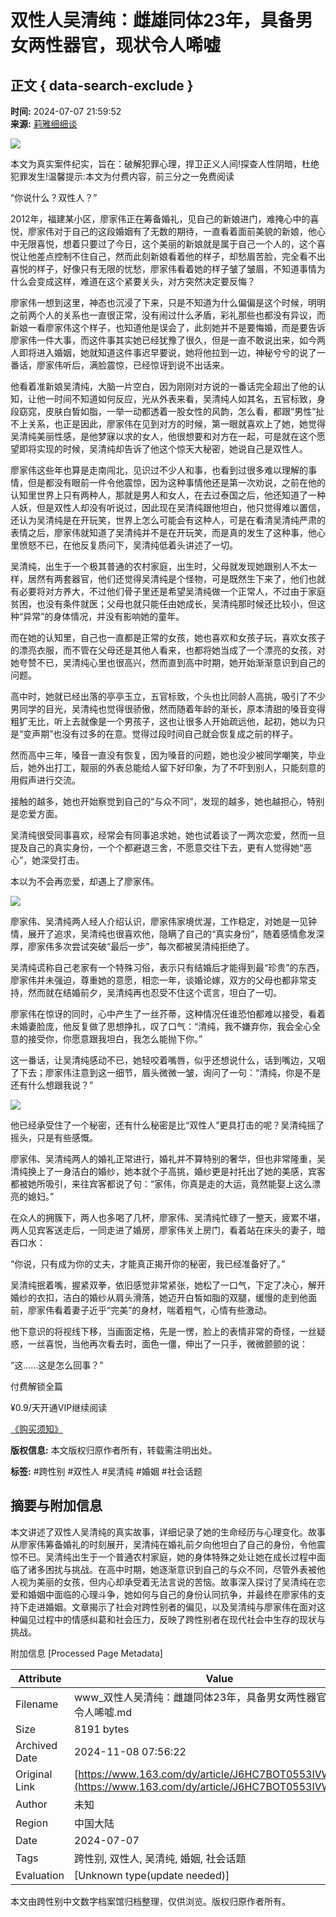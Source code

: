 # 双性人吴清纯：雌雄同体23年，具备男女两性器官，现状令人唏嘘

## 正文 { data-search-exclude }


**时间:** 2024-07-07 21:59:52  
**来源:** [莉雅细细谈](https://www.163.com/dy/media/T1658310600082.html)

![](https://static.ws.126.net/163/f2e/dy_media/dy_media/static/images/ipLocation.f6d00eb.svg)

本文为真实案件纪实，旨在：破解犯罪心理，捍卫正义人间!探查人性阴暗，杜绝犯罪发生!温馨提示:本文为付费内容，前三分之一免费阅读

“你说什么？双性人？”

2012年，福建某小区，廖家伟正在筹备婚礼，见自己的新娘进门，难掩心中的喜悦，廖家伟对于自己的这段婚姻有了无数的期待，一直看着面前美貌的新娘，他心中无限喜悦，想着只要过了今日，这个美丽的新娘就是属于自己一个人的，这个喜悦让他差点控制不住自己，然而此刻新娘看着他的样子，却愁眉苦脸，完全看不出喜悦的样子，好像只有无限的忧愁，廖家伟看着她的样子皱了皱眉，不知道事情为什么会变成这样，难道在这个紧要关头，对方突然决定要反悔？

廖家伟一想到这里，神态也沉浸了下来，只是不知道为什么偏偏是这个时候，明明之前两个人的关系也一直很正常，没有闹过什么矛盾，彩礼那些也都没有异议，而新娘一看廖家伟这个样子，也知道他是误会了，此刻她并不是要悔婚，而是要告诉廖家伟一件大事，而这件事其实她已经犹豫了很久，但是一直不敢说出来，如今两人即将进入婚姻，她就知道这件事迟早要说，她将他拉到一边，神秘兮兮的说了一番话，廖家伟听后，满脸震惊，已经惊讶到说不出话来。

他看着准新娘吴清纯，大脑一片空白，因为刚刚对方说的一番话完全超出了他的认知，让他一时间不知道如何反应，光从外表来看，吴清纯人如其名，五官标致，身段窈窕，皮肤白皙如脂，一举一动都透着一股女性的风韵，怎么看，都跟“男性”扯不上关系，也正是因此，廖家伟在见到对方的时候，第一眼就喜欢上了她，她觉得吴清纯美丽性感，是他梦寐以求的女人，他很想要和对方在一起，可是就在这个愿望即将实现的时候，吴清纯却告诉了他这个惊天大秘密，她说自己是双性人。

廖家伟这些年也算是走南闯北，见识过不少人和事，也看到过很多难以理解的事情，但是都没有眼前一件令他震惊，因为这种事情他还是第一次劝说，之前在他的认知里世界上只有两种人，那就是男人和女人，在去过泰国之后，他还知道了一种人妖，但是双性人却没有听说过，因此现在吴清纯跟他坦白，他只觉得难以置信，还认为吴清纯是在开玩笑，世界上怎么可能会有这种人，可是在看清吴清纯严肃的表情之后，廖家伟就知道了吴清纯并不是在开玩笑，而是真的发生了这种事，他心里愤怒不已，在他反复质问下，吴清纯低着头讲述了一切。

吴清纯，出生于一个极其普通的农村家庭，出生时，父母就发现她跟别人不太一样，居然有两套器官，他们还觉得吴清纯是个怪物，可是既然生下来了，他们也就有必要将对方养大，不过他们骨子里还是希望吴清纯做一个正常人，不过由于家庭贫困，也没有条件就医；父母也就只能任由她成长，吴清纯那时候还比较小，但这种“异常”的身体情况，并没有影响她的童年。

而在她的认知里，自己也一直都是正常的女孩，她也喜欢和女孩子玩，喜欢女孩子的漂亮衣服，而不管在父母还是其他人看来，也都将她当成了一个漂亮的女孩，对她夸赞不已，吴清纯心里也很高兴，然而直到高中时期，她开始渐渐意识到自己的问题。

高中时，她就已经出落的亭亭玉立，五官标致，个头也比同龄人高挑，吸引了不少男同学的目光，吴清纯也觉得很骄傲，然而随着年龄的渐长，原本清甜的嗓音变得粗犷无比，听上去就像是一个男孩子，这也让很多人开始疏远他，起初，她以为只是“变声期”也没有过多的在意。觉得过段时间自己就会恢复成之前的样子。

然而高中三年，嗓音一直没有恢复，因为嗓音的问题，她也没少被同学嘲笑，毕业后，她外出打工，靓丽的外表总能给人留下好印象，为了不吓到别人，只能刻意的用假声进行交流。

接触的越多，她也开始察觉到自己的“与众不同”，发现的越多，她也越担心，特别是恋爱方面。

吴清纯很受同事喜欢，经常会有同事追求她，她也试着谈了一两次恋爱，然而一旦提及自己的真实身份，一个个都避退三舍，不愿意交往下去，更有人觉得她“恶心”，她深受打击。

本以为不会再恋爱，却遇上了廖家伟。

![](https://nimg.ws.126.net/?url=http%3A%2F%2Fdingyue.ws.126.net%2F2024%2F0707%2F7317dfb2j00sg9ast001xd000yg00lap.jpg&thumbnail=660x2147483647&quality=80&type=jpg)

廖家伟、吴清纯两人经人介绍认识，廖家伟家境优渥，工作稳定，对她是一见钟情，展开了追求，吴清纯也很喜欢他，隐瞒了自己的“真实身份”，随着感情愈发深厚，廖家伟多次尝试突破“最后一步”，每次都被吴清纯拒绝了。

吴清纯谎称自己老家有一个特殊习俗，表示只有结婚后才能得到最“珍贵”的东西，廖家伟并未强迫，尊重她的意愿，相恋一年，谈婚论嫁，双方的父母也都非常支持，然而就在结婚前夕，吴清纯再也忍受不住这个谎言，坦白了一切。

廖家伟在惊讶的同时，心中产生了一丝芥蒂，这种情况任谁恐怕都难以接受，看着未婚妻脸庞，他反复做了思想挣扎，叹了口气：“清纯，我不嫌弃你，我会全心全意的接受你，你愿意跟我坦白，我怎么能抛下你。”

这一番话，让吴清纯感动不已，她轻咬着嘴唇，似乎还想说什么，话到嘴边，又咽了下去；廖家伟注意到这一细节，眉头微微一皱，询问了一句：“清纯，你是不是还有什么想跟我说？”

![](https://nimg.ws.126.net/?url=http%3A%2F%2Fdingyue.ws.126.net%2F2024%2F0707%2F8d26f2daj00sg9asu002xd000z800myp.jpg&thumbnail=660x2147483647&quality=80&type=jpg)

他已经承受住了一个秘密，还有什么秘密是比“双性人”更具打击的呢？吴清纯摇了摇头，只是有些感慨。

廖家伟、吴清纯两人的婚礼正常进行，婚礼并不算特别的奢华，但也非常隆重，吴清纯换上了一身洁白的婚纱，她本就个子高挑，婚纱更是衬托出了她的美感，宾客都被她所吸引，来往宾客都说了句：“家伟，你真是走的大运，竟然能娶上这么漂亮的媳妇。”

在众人的拥簇下，两人也多喝了几杯，廖家伟、吴清纯忙碌了一整天，疲累不堪，两人见宾客送走后，一同走进了婚房，廖家伟关上房门，看着站在床头的妻子，暗吞口水：

“你说，只有成为你的丈夫，才能真正揭开你的秘密，我已经准备好了。”

吴清纯抿着嘴，握紧双拳，依旧感觉非常紧张，她松了一口气，下定了决心，解开婚纱的衣扣，洁白的婚纱从肩头滑落，她迈开白皙如脂的双腿，缓慢的走到他面前，廖家伟看着妻子近乎“完美”的身材，喘着粗气，心情有些激动。

他下意识的将视线下移，当画面定格，先是一愣，脸上的表情非常的奇怪，一丝疑惑，一丝喜悦，当他再次看去时，面色一僵，伸出了一只手，微微颤颤的说：

“这……这是怎么回事？”

付费解锁全篇

¥0.9/天开通VIP继续阅读

[《购买须知》](https://www.163.com/special/0077450P/purchase_notes.html)  

**版权信息:** 本文版权归原作者所有，转载需注明出处。  

**标签:** #跨性别 #双性人 #吴清纯 #婚姻 #社会话题

## 摘要与附加信息

<!-- tcd_abstract -->
本文讲述了双性人吴清纯的真实故事，详细记录了她的生命经历与心理变化。故事从廖家伟筹备婚礼的时刻展开，吴清纯在婚礼前夕向他坦白了自己的身份，令他震惊不已。吴清纯出生于一个普通农村家庭，她的身体特殊之处让她在成长过程中面临了诸多困扰与挑战。在高中时期，她逐渐意识到自己的与众不同，尽管外表被他人视为美丽的女孩，但内心却承受着无法言说的苦恼。故事深入探讨了吴清纯在恋爱和婚姻中面临的心理斗争，她如何与自己的身份认同抗争，并最终在廖家伟的支持下走进婚姻。文章揭示了社会对跨性别者的偏见，以及吴清纯与廖家伟在面对这种偏见过程中的情感纠葛和社会压力，反映了跨性别者在现代社会中生存的现状与挑战。
<!-- tcd_abstract_end -->

附加信息 [Processed Page Metadata]

| Attribute       | Value                                  |
|-----------------|----------------------------------------|
| Filename        | www_双性人吴清纯：雌雄同体23年，具备男女两性器官，现状令人唏嘘.md                             |
| Size            | 8191 bytes                           |
| Archived Date   | 2024-11-08 07:56:22                             |
| Original Link   | [https://www.163.com/dy/article/J6HC7BOT0553IVW3.html](https://www.163.com/dy/article/J6HC7BOT0553IVW3.html)                       |
| Author          | 未知                               |
| Region          | 中国大陆                               |
| Date            | 2024-07-07                                 |
| Tags            | 跨性别, 双性人, 吴清纯, 婚姻, 社会话题                                 |
| Evaluation            | [Unknown type(update needed)]                                 |
<!-- tcd_table_end -->

本文由跨性别中文数字档案馆归档整理，仅供浏览。版权归原作者所有。
